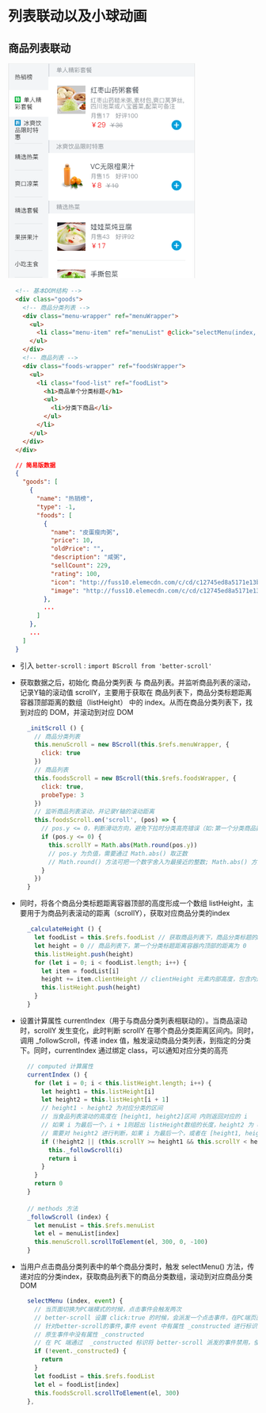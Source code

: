 # 列表联动以及小球动画

## 商品列表联动

![goodslist](./images/goodslist.png)

``` html
  <!-- 基本DOM结构 -->
  <div class="goods">
    <!-- 商品分类列表 -->
    <div class="menu-wrapper" ref="menuWrapper">
      <ul>
        <li class="menu-item" ref="menuList" @click="selectMenu(index, $event)">商品单个分类标题</li>
      </ul>
    </div>
    <!-- 商品列表 -->
    <div class="foods-wrapper" ref="foodsWrapper">
      <ul>
        <li class="food-list" ref="foodList">
          <h1>商品单个分类标题</h1>
          <ul>
            <li>分类下商品</li>
          </ul>
        </li>
      </ul>
    </div>
  </div>
```

``` json
  // 简易版数据
  {
    "goods": [
      {
        "name": "热销榜",
        "type": -1,
        "foods": [
          {
            "name": "皮蛋瘦肉粥",
            "price": 10,
            "oldPrice": "",
            "description": "咸粥",
            "sellCount": 229,
            "rating": 100,
            "icon": "http://fuss10.elemecdn.com/c/cd/c12745ed8a5171e13b427dbc39401jpeg.jpeg?imageView2/1/w/114/h/114",
            "image": "http://fuss10.elemecdn.com/c/cd/c12745ed8a5171e13b427dbc39401jpeg.jpeg?imageView2/1/w/750/h/750"
          },
          ...
        ]
      },
      ...
    ]
  }
```

+ 引入 `better-scroll` : `import BScroll from 'better-scroll'`
+ 获取数据之后，初始化 商品分类列表 与 商品列表。并监听商品列表的滚动，记录Y轴的滚动值 scrollY，主要用于获取在 商品列表下，商品分类标题距离容器顶部距离的数组（listHeight） 中的 index。从而在商品分类列表下，找到对应的 DOM，并滚动到对应 DOM

  ``` javascript
    _initScroll () {
      // 商品分类列表
      this.menuScroll = new BScroll(this.$refs.menuWrapper, {
        click: true
      })
      // 商品列表
      this.foodsScroll = new BScroll(this.$refs.foodsWrapper, {
        click: true,
        probeType: 3
      })
      // 监听商品列表滚动，并记录Y轴的滚动距离
      this.foodsScroll.on('scroll', (pos) => {
        // pos.y <= 0，判断滑动方向，避免下拉时分类高亮错误（如:第一个分类商品数量为1时，下拉使得第二分类高亮）
        if (pos.y <= 0) {
          this.scrollY = Math.abs(Math.round(pos.y))
          // pos.y 为负值，需要通过 Math.abs() 取正数
          // Math.round() 方法可把一个数字舍入为最接近的整数; Math.abs() 方法可返回数的绝对值
        }
      })
    }
  ```

+ 同时，将各个商品分类标题距离容器顶部的高度形成一个数组 listHeight，主要用于为商品列表滚动的距离（scrollY），获取对应商品分类的index

  ``` javascript
    _calculateHeight () {
      let foodList = this.$refs.foodList // 获取商品列表下，商品分类标题的DOM数组
      let height = 0 // 商品列表下，第一个分类标题距离容器内顶部的距离为 0
      this.listHeight.push(height)
      for (let i = 0; i < foodList.length; i++) {
        let item = foodList[i]
        height += item.clientHeight // clientHeight 元素内部高度，包含内边距，但不包括水平滚动条、边框和外边距
        this.listHeight.push(height)
      }
    }
  ```

+ 设置计算属性 currentIndex（用于与商品分类列表相联动的）。当商品滚动时，scrollY 发生变化，此时判断 scrollY 在哪个商品分类距离区间内。同时，调用 _followScroll，传递 index 值，触发滚动商品分类列表，到指定的分类下。同时，currentIndex 通过绑定 class，可以通知对应分类的高亮

  ``` javascript
    // computed 计算属性
    currentIndex () {
      for (let i = 0; i < this.listHeight.length; i++) {
        let height1 = this.listHeight[i]
        let height2 = this.listHeight[i + 1]
        // height1 - height2 为对应分类的区间
        // 当食品列表滚动的高度在 [height1, height2]区间 内则返回对应的 i
        // 如果 i 为最后一个，i + 1则超出 listHeight数组的长度，height2 为 undefined
        // 需要对 height2 进行判断，如果 i 为最后一个，或者在 [height1, height2] 区间，则返回 i
        if (!height2 || (this.scrollY >= height1 && this.scrollY < height2)) {
          this._followScroll(i)
          return i
        }
      }
      return 0
    }

    // methods 方法
    _followScroll (index) {
      let menuList = this.$refs.menuList
      let el = menuList[index]
      this.menuScroll.scrollToElement(el, 300, 0, -100)
    }
  ```

+ 当用户点击商品分类列表中的单个商品分类时，触发 selectMenu() 方法，传递对应的分类index，获取商品列表下的商品分类数组，滚动到对应商品分类DOM

  ``` javascript
    selectMenu (index, event) {
      // 当页面切换为PC端模式的时候，点击事件会触发两次
      // better-scroll 设置 click:true 的时候，会派发一个点击事件，在PC端页面原生点击事件也可以被监听到
      // 针对better-scroll的事件,事件 event 中有属性 _constructed 进行标识，为 true 时，表示为 better-scroll 的派发事件
      // 原生事件中没有属性 _constructed
      // 在 PC 端通过  _constructed 标识将 better-scroll 派发的事件禁用，使用原生事件
      if (!event._constructed) {
        return
      }
      let foodList = this.$refs.foodList
      let el = foodList[index]
      this.foodsScroll.scrollToElement(el, 300)
    },
  ```